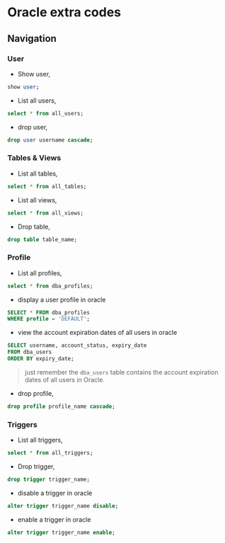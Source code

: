 # Oracle extra codes

## Navigation

### User

- Show user,

```sql
show user;
```

- List all users,

```sql
select * from all_users;
```

- drop user,

```sql
drop user username cascade;
```

### Tables & Views

- List all tables,

```sql
select * from all_tables;
```

- List all views,

```sql
select * from all_views;
```

- Drop table,

```sql
drop table table_name;
```

### Profile

- List all profiles,

```sql
select * from dba_profiles;
```

- display a user profile in oracle

```sql
SELECT * FROM dba_profiles
WHERE profile = 'DEFAULT';
```

- view the account expiration dates of all users in oracle

```sql
SELECT username, account_status, expiry_date
FROM dba_users
ORDER BY expiry_date;
```

> just remember the `dba_users` table contains the account expiration dates of all users in Oracle.

- drop profile,

```sql
drop profile profile_name cascade;
```

### Triggers

- List all triggers,

```sql
select * from all_triggers;
```

- Drop trigger,

```sql
drop trigger trigger_name;
```

- disable a trigger in oracle

```sql
alter trigger trigger_name disable;
```

- enable a trigger in oracle

```sql
alter trigger trigger_name enable;
```
